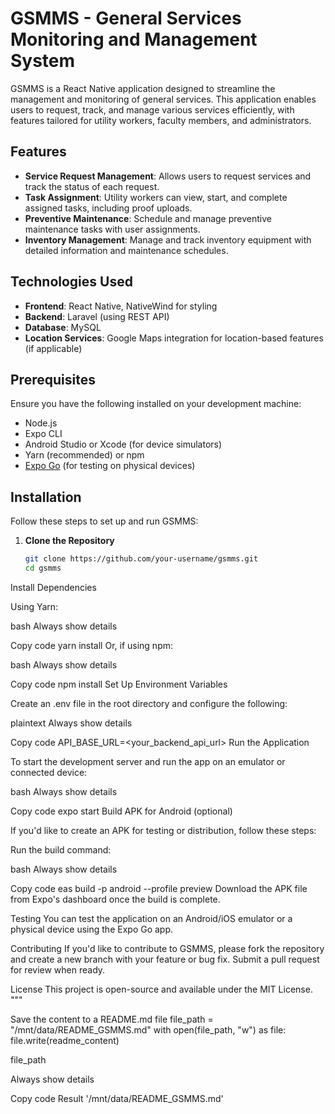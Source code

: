 # GSMMS - General Services Monitoring and Management System

GSMMS is a React Native application designed to streamline the management and monitoring of general services. This application enables users to request, track, and manage various services efficiently, with features tailored for utility workers, faculty members, and administrators.

## Features

- **Service Request Management**: Allows users to request services and track the status of each request.
- **Task Assignment**: Utility workers can view, start, and complete assigned tasks, including proof uploads.
- **Preventive Maintenance**: Schedule and manage preventive maintenance tasks with user assignments.
- **Inventory Management**: Manage and track inventory equipment with detailed information and maintenance schedules.

## Technologies Used

- **Frontend**: React Native, NativeWind for styling
- **Backend**: Laravel (using REST API)
- **Database**: MySQL
- **Location Services**: Google Maps integration for location-based features (if applicable)

## Prerequisites

Ensure you have the following installed on your development machine:

- Node.js
- Expo CLI
- Android Studio or Xcode (for device simulators)
- Yarn (recommended) or npm
- [Expo Go](https://expo.dev/client) (for testing on physical devices)

## Installation

Follow these steps to set up and run GSMMS:

1. **Clone the Repository**

   ```bash
   git clone https://github.com/your-username/gsmms.git
   cd gsmms


Install Dependencies

Using Yarn:

bash
Always show details

Copy code
yarn install
Or, if using npm:

bash
Always show details

Copy code
npm install
Set Up Environment Variables

Create an .env file in the root directory and configure the following:

plaintext
Always show details

Copy code
API_BASE_URL=<your_backend_api_url>
Run the Application

To start the development server and run the app on an emulator or connected device:

bash
Always show details

Copy code
expo start
Build APK for Android (optional)

If you'd like to create an APK for testing or distribution, follow these steps:

Run the build command:

bash
Always show details

Copy code
eas build -p android --profile preview
Download the APK file from Expo's dashboard once the build is complete.

Testing
You can test the application on an Android/iOS emulator or a physical device using the Expo Go app.

Contributing
If you'd like to contribute to GSMMS, please fork the repository and create a new branch with your feature or bug fix. Submit a pull request for review when ready.

License
This project is open-source and available under the MIT License. """

Save the content to a README.md file
file_path = "/mnt/data/README_GSMMS.md" with open(file_path, "w") as file: file.write(readme_content)

file_path

Always show details

Copy code
Result
'/mnt/data/README_GSMMS.md'
